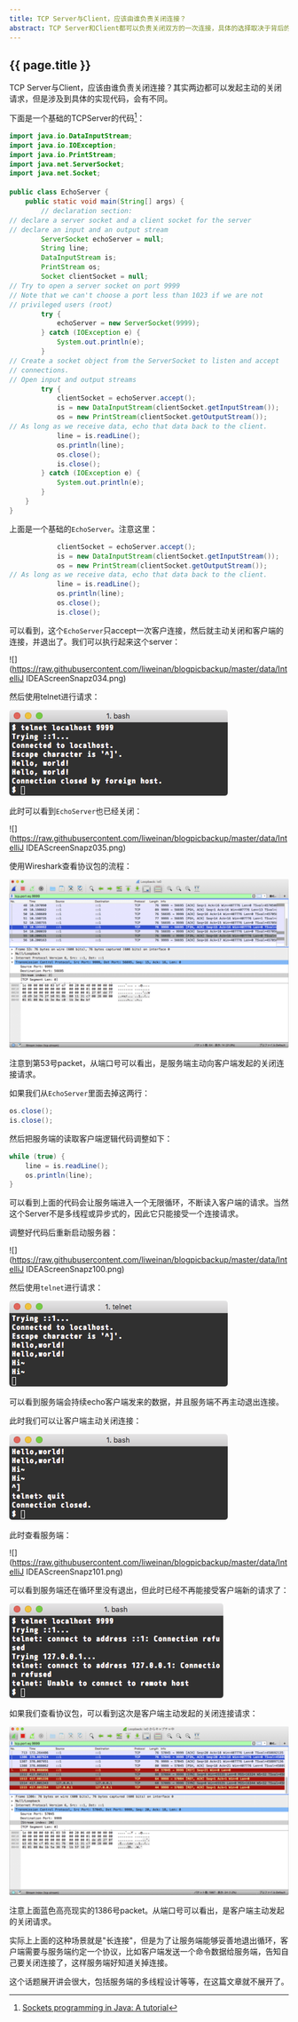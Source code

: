 ```yaml
---
title: TCP Server与Client，应该由谁负责关闭连接？
abstract: TCP Server和Client都可以负责关闭双方的一次连接，具体的选择取决于背后的设计需求。
---
```


## {{ page.title }}

TCP Server与Client，应该由谁负责关闭连接？其实两边都可以发起主动的关闭请求，但是涉及到具体的实现代码，会有不同。

下面是一个基础的TCPServer的代码[^server]：

[^server]: [Sockets programming in Java: A tutorial](https://www.javaworld.com/article/2077322/core-java/core-java-sockets-programming-in-java-a-tutorial.html?page=2)

```java
import java.io.DataInputStream;
import java.io.IOException;
import java.io.PrintStream;
import java.net.ServerSocket;
import java.net.Socket;

public class EchoServer {
    public static void main(String[] args) {
        // declaration section:
// declare a server socket and a client socket for the server
// declare an input and an output stream
        ServerSocket echoServer = null;
        String line;
        DataInputStream is;
        PrintStream os;
        Socket clientSocket = null;
// Try to open a server socket on port 9999
// Note that we can't choose a port less than 1023 if we are not
// privileged users (root)
        try {
            echoServer = new ServerSocket(9999);
        } catch (IOException e) {
            System.out.println(e);
        }
// Create a socket object from the ServerSocket to listen and accept
// connections.
// Open input and output streams
        try {
            clientSocket = echoServer.accept();
            is = new DataInputStream(clientSocket.getInputStream());
            os = new PrintStream(clientSocket.getOutputStream());
// As long as we receive data, echo that data back to the client.
            line = is.readLine();
            os.println(line);
            os.close();
            is.close();
        } catch (IOException e) {
            System.out.println(e);
        }
    }
}
```

上面是一个基础的`EchoServer`。注意这里：

```java
            clientSocket = echoServer.accept();
            is = new DataInputStream(clientSocket.getInputStream());
            os = new PrintStream(clientSocket.getOutputStream());
// As long as we receive data, echo that data back to the client.
            line = is.readLine();
            os.println(line);
            os.close();
            is.close();
```

可以看到，这个`EchoServer`只accept一次客户连接，然后就主动关闭和客户端的连接，并退出了。我们可以执行起来这个server：

![](https://raw.githubusercontent.com/liweinan/blogpicbackup/master/data/IntelliJ IDEAScreenSnapz034.png)

然后使用telnet进行请求：

![](https://raw.githubusercontent.com/liweinan/blogpicbackup/master/data/iTerm2ScreenSnapz046.png)

此时可以看到`EchoServer`也已经关闭：

![](https://raw.githubusercontent.com/liweinan/blogpicbackup/master/data/IntelliJ IDEAScreenSnapz035.png)

使用Wireshark查看协议包的流程：

![](https://raw.githubusercontent.com/liweinan/blogpicbackup/master/data/WiresharkScreenSnapz100.png)

注意到第53号packet，从端口号可以看出，是服务端主动向客户端发起的关闭连接请求。

如果我们从`EchoServer`里面去掉这两行：

```java
os.close();
is.close();
```

然后把服务端的读取客户端逻辑代码调整如下：

```java
while (true) {
    line = is.readLine();
    os.println(line);
}
```

可以看到上面的代码会让服务端进入一个无限循环，不断读入客户端的请求。当然这个Server不是多线程或异步式的，因此它只能接受一个连接请求。

调整好代码后重新启动服务器：

![](https://raw.githubusercontent.com/liweinan/blogpicbackup/master/data/IntelliJ IDEAScreenSnapz100.png)

然后使用`telnet`进行请求：

![](https://raw.githubusercontent.com/liweinan/blogpicbackup/master/data/iTerm2ScreenSnapz101.png)

可以看到服务端会持续echo客户端发来的数据，并且服务端不再主动退出连接。

此时我们可以让客户端主动关闭连接：

![](https://raw.githubusercontent.com/liweinan/blogpicbackup/master/data/iTerm2ScreenSnapz102.png)

此时查看服务端：

![](https://raw.githubusercontent.com/liweinan/blogpicbackup/master/data/IntelliJ IDEAScreenSnapz101.png)

可以看到服务端还在循环里没有退出，但此时已经不再能接受客户端新的请求了：

![](https://raw.githubusercontent.com/liweinan/blogpicbackup/master/data/iTerm2ScreenSnapz103.png)

如果我们查看协议包，可以看到这次是客户端主动发起的关闭连接请求：

![](https://raw.githubusercontent.com/liweinan/blogpicbackup/master/data/WiresharkScreenSnapz101.png)

注意上面蓝色高亮现实的1386号packet。从端口号可以看出，是客户端主动发起的关闭请求。

实际上上面的这种场景就是"长连接"，但是为了让服务端能够妥善地退出循环，客户端需要与服务端约定一个协议，比如客户端发送一个命令数据给服务端，告知自己要关闭连接了，这样服务端好知道关掉连接。

这个话题展开讲会很大，包括服务端的多线程设计等等，在这篇文章就不展开了。

